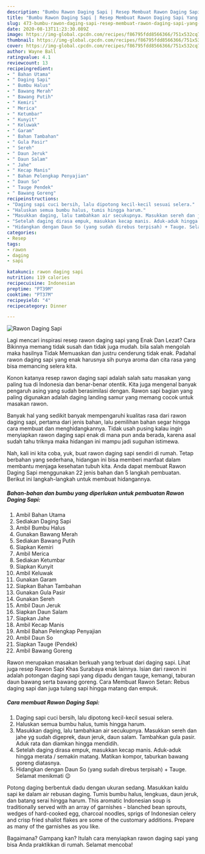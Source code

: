 ```yaml
---
description: "Bumbu Rawon Daging Sapi | Resep Membuat Rawon Daging Sapi Yang Sedap"
title: "Bumbu Rawon Daging Sapi | Resep Membuat Rawon Daging Sapi Yang Sedap"
slug: 473-bumbu-rawon-daging-sapi-resep-membuat-rawon-daging-sapi-yang-sedap
date: 2020-08-13T11:23:30.089Z
image: https://img-global.cpcdn.com/recipes/f86795fdd8566366/751x532cq70/rawon-daging-sapi-foto-resep-utama.jpg
thumbnail: https://img-global.cpcdn.com/recipes/f86795fdd8566366/751x532cq70/rawon-daging-sapi-foto-resep-utama.jpg
cover: https://img-global.cpcdn.com/recipes/f86795fdd8566366/751x532cq70/rawon-daging-sapi-foto-resep-utama.jpg
author: Wayne Ball
ratingvalue: 4.1
reviewcount: 13
recipeingredient:
- " Bahan Utama"
- " Daging Sapi"
- " Bumbu Halus"
- " Bawang Merah"
- " Bawang Putih"
- " Kemiri"
- " Merica"
- " Ketumbar"
- " Kunyit"
- " Keluwak"
- " Garam"
- " Bahan Tambahan"
- " Gula Pasir"
- " Sereh"
- " Daun Jeruk"
- " Daun Salam"
- " Jahe"
- " Kecap Manis"
- " Bahan Pelengkap Penyajian"
- " Daun So"
- " Tauge Pendek"
- " Bawang Goreng"
recipeinstructions:
- "Daging sapi cuci bersih, lalu dipotong kecil-kecil sesuai selera."
- "Haluskan semua bumbu halus, tumis hingga harum."
- "Masukkan daging, lalu tambahkan air secukupnya. Masukkan sereh dan jahe yg sudah digeprek, daun jeruk, daun salam. Tambahkan gula pasir. Aduk rata dan diamkan hingga mendidih."
- "Setelah daging dirasa empuk, masukkan kecap manis. Aduk-aduk hingga merata / semakin matang. Matikan kompor, taburkan bawang goreng diatasnya."
- "Hidangkan dengan Daun So (yang sudah direbus terpisah) + Tauge. Selamat menikmati 😉"
categories:
- Resep
tags:
- rawon
- daging
- sapi

katakunci: rawon daging sapi 
nutrition: 119 calories
recipecuisine: Indonesian
preptime: "PT39M"
cooktime: "PT37M"
recipeyield: "4"
recipecategory: Dinner

---
```



![Rawon Daging Sapi](https://img-global.cpcdn.com/recipes/f86795fdd8566366/751x532cq70/rawon-daging-sapi-foto-resep-utama.jpg)

Lagi mencari inspirasi resep rawon daging sapi yang Enak Dan Lezat? Cara Bikinnya memang tidak susah dan tidak juga mudah. bila salah mengolah maka hasilnya Tidak Memuaskan dan justru cenderung tidak enak. Padahal rawon daging sapi yang enak harusnya sih punya aroma dan cita rasa yang bisa memancing selera kita.

Konon katanya resep rawon daging sapi adalah salah satu masakan yang paling tua di Indonesia dan benar-benar otentik. Kita juga mengenal banyak pengaruh asing yang sudah berasimilasi dengan. Rawon sapi bagian yang paling digunakan adalah daging landing samur yang memang cocok untuk masakan rawon.

Banyak hal yang sedikit banyak mempengaruhi kualitas rasa dari rawon daging sapi, pertama dari jenis bahan, lalu pemilihan bahan segar hingga cara membuat dan menghidangkannya. Tidak usah pusing kalau ingin menyiapkan rawon daging sapi enak di mana pun anda berada, karena asal sudah tahu triknya maka hidangan ini mampu jadi suguhan istimewa.


Nah, kali ini kita coba, yuk, buat rawon daging sapi sendiri di rumah. Tetap berbahan yang sederhana, hidangan ini bisa memberi manfaat dalam membantu menjaga kesehatan tubuh kita. Anda dapat membuat Rawon Daging Sapi menggunakan 22 jenis bahan dan 5 langkah pembuatan. Berikut ini langkah-langkah untuk membuat hidangannya.

<!--inarticleads1-->

##### Bahan-bahan dan bumbu yang diperlukan untuk pembuatan Rawon Daging Sapi:

1. Ambil  Bahan Utama
1. Sediakan  Daging Sapi
1. Ambil  Bumbu Halus
1. Gunakan  Bawang Merah
1. Sediakan  Bawang Putih
1. Siapkan  Kemiri
1. Ambil  Merica
1. Sediakan  Ketumbar
1. Siapkan  Kunyit
1. Ambil  Keluwak
1. Gunakan  Garam
1. Siapkan  Bahan Tambahan
1. Gunakan  Gula Pasir
1. Gunakan  Sereh
1. Ambil  Daun Jeruk
1. Siapkan  Daun Salam
1. Siapkan  Jahe
1. Ambil  Kecap Manis
1. Ambil  Bahan Pelengkap Penyajian
1. Ambil  Daun So
1. Siapkan  Tauge (Pendek)
1. Ambil  Bawang Goreng


Rawon merupakan masakan berkuah yang terbuat dari daging sapi. Lihat juga resep Rawon Sapi Khas Surabaya enak lainnya. Isian dari rawon ini adalah potongan daging sapi yang dipadu dengan tauge, kemangi, taburan daun bawang serta bawang goreng. Cara Membuat Rawon Setan: Rebus daging sapi dan juga tulang sapi hingga matang dan empuk. 

<!--inarticleads2-->

##### Cara membuat Rawon Daging Sapi:

1. Daging sapi cuci bersih, lalu dipotong kecil-kecil sesuai selera.
1. Haluskan semua bumbu halus, tumis hingga harum.
1. Masukkan daging, lalu tambahkan air secukupnya. Masukkan sereh dan jahe yg sudah digeprek, daun jeruk, daun salam. Tambahkan gula pasir. Aduk rata dan diamkan hingga mendidih.
1. Setelah daging dirasa empuk, masukkan kecap manis. Aduk-aduk hingga merata / semakin matang. Matikan kompor, taburkan bawang goreng diatasnya.
1. Hidangkan dengan Daun So (yang sudah direbus terpisah) + Tauge. Selamat menikmati 😉


Potong daging berbentuk dadu dengan ukuran sedang. Masukkan kaldu sapi ke dalam air rebusan daging. Tumis bumbu halus, lengkuas, daun jeruk, dan batang serai hingga harum. This aromatic Indonesian soup is traditionally served with an array of garnishes - blanched bean sprouts, wedges of hard-cooked egg, charcoal noodles, sprigs of Indonesian celery and crisp fried shallot flakes are some of the customary additions. Prepare as many of the garnishes as you like. 

Bagaimana? Gampang kan? Itulah cara menyiapkan rawon daging sapi yang bisa Anda praktikkan di rumah. Selamat mencoba!
